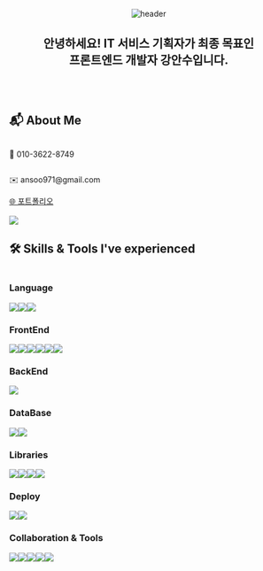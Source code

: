 
<div align='center'>
  
![header](https://capsule-render.vercel.app/api?type=waving&height=250&color=76B8F2&text=Welcome😃&fontColor=000000&stroke=ffffff)

## 안녕하세요! IT 서비스 기획자가 최종 목표인 <br /> 프론트엔드 개발자 강안수입니다.

</div>

<br />
<br />

## 📬 About Me

<div style="display:flex; flex-direction:column;">

  <p>📱 010-3622-8749 </p>
  
  <p>✉️ ansoo971@gmail.com</p>

  <div style="display:flex;">
    <a href="https://kangansoo.com/" target='_blank'>
      🌐 포트폴리오
    </a>
  </div>
  <br />
  <div style="display:flex;">
    <a href="https://www.notion.so/kangansoo/ec28d8266ae14aa7a9cb1e513ea773d3" target='_blank'>
      <img src="https://img.shields.io/badge/notion-000000?style=for-the-badge&logo=notion&logoColor=white"> 
    </a>
  </div>

</div>

## 🛠️ Skills & Tools I've experienced

<div style="display:flex; flex-direction:column;">

### Language

  <div style="display:flex; flex-direction:row;">
    <img src='https://img.shields.io/badge/python-3776AB?style=for-the-badge&logo=python&logoColor=white'>
    <img src='https://img.shields.io/badge/javascript-F7DF1E?style=for-the-badge&logo=javascript&logoColor=white'>
    <img src='https://img.shields.io/badge/typescript-3178C6?style=for-the-badge&logo=typescript&logoColor=white'>
  </div>

### FrontEnd

  <div style="display:flex; flex-direction:row;">
    <img src="https://img.shields.io/badge/html5-E34F26?style=for-the-badge&logo=html5&logoColor=white"> 
    <img src="https://img.shields.io/badge/css-1572B6?style=for-the-badge&logo=css3&logoColor=white"> 
    <img src="https://img.shields.io/badge/react-61DAFB?style=for-the-badge&logo=react&logoColor=black"> 
    <img src="https://img.shields.io/badge/redux-764ABC?style=for-the-badge&logo=redux&logoColor=white"> 
    <img src="https://img.shields.io/badge/styledcomponents-DB7093?style=for-the-badge&logo=styledcomponents&logoColor=white"> 
    <img src="https://img.shields.io/badge/bootstrap-7952B3?style=for-the-badge&logo=bootstrap&logoColor=white">
  </div>

### BackEnd

  <div style="display:flex; flex-direction:row;">
    <img src="https://img.shields.io/badge/django-092E20?style=for-the-badge&logo=django&logoColor=white"> 
  </div>

### DataBase

  <div style="display:flex; flex-direction:row;">
    <img src="https://img.shields.io/badge/oracle-F80000?style=for-the-badge&logo=oracle&logoColor=white"> 
    <img src="https://img.shields.io/badge/mysql-4479A1?style=for-the-badge&logo=mysql&logoColor=white"> 
  </div>

### Libraries
  
  <div style="display:flex; flex-direction:row;">
    <img src="https://img.shields.io/badge/scikitlearn-F7931E?style=for-the-badge&logo=scikitlearn&logoColor=white"> 
    <img src="https://img.shields.io/badge/pandas-150458?style=for-the-badge&logo=pandas&logoColor=white">
    <img src="https://img.shields.io/badge/numpy-013243?style=for-the-badge&logo=numpy&logoColor=white">
    <img src="https://img.shields.io/badge/plotly-3F4F75?style=for-the-badge&logo=plotly&logoColor=white">
  </div>

### Deploy

  <div style="display:flex; flex-direction:row;">
    <img src="https://img.shields.io/badge/amazonaws-232F3E?style=for-the-badge&logo=amazonaws&logoColor=white"> 
    <img src="https://img.shields.io/badge/git-F05032?style=for-the-badge&logo=git&logoColor=white">
  </div>

### Collaboration & Tools

  <div style="display:flex; flex-direction:row;">
    <img src="https://img.shields.io/badge/github-181717?style=for-the-badge&logo=github&logoColor=white"> 
    <img src="https://img.shields.io/badge/slack-4A154B?style=for-the-badge&logo=slack&logoColor=white">
    <img src="https://img.shields.io/badge/notion-000000?style=for-the-badge&logo=notion&logoColor=white">
    <img src="https://img.shields.io/badge/tableau-E97627?style=for-the-badge&logo=tableau&logoColor=white">
    <img src="https://img.shields.io/badge/figma-F24E1E?style=for-the-badge&logo=figma&logoColor=white">
  </div>

  

</div>
